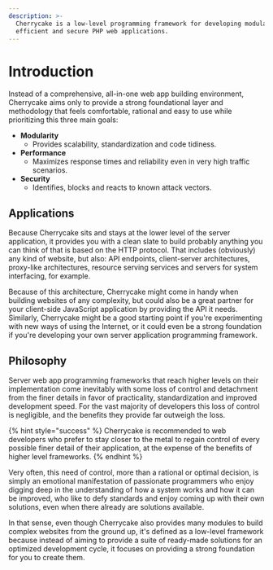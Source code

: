 ```yaml
---
description: >-
  Cherrycake is a low-level programming framework for developing modular,
  efficient and secure PHP web applications.
---
```


# Introduction

Instead of a comprehensive, all-in-one web app building environment, Cherrycake aims only to provide a strong foundational layer and methodology that feels comfortable, rational and easy to use while prioritizing this three main goals:

* **Modularity**
  * Provides scalability, standardization and code tidiness.
* **Performance**
  * Maximizes response times and reliability even in very high traffic scenarios.
* **Security**
  * Identifies, blocks and reacts to known attack vectors.

## Applications

Because Cherrycake sits and stays at the lower level of the server application, it provides you with a clean slate to build probably anything you can think of that is based on the HTTP protocol. That includes \(obviously\) any kind of website, but also: API endpoints, client-server architectures, proxy-like architectures, resource serving services and servers for system interfacing, for example.

Because of this architecture, Cherrycake might come in handy when building websites of any complexity, but could also be a great partner for your client-side JavaScript application by providing the API it needs. Similarly, Cherrycake might be a good starting point if you're experimenting with new ways of using the Internet, or it could even be a strong foundation if you're developing your own server application programming framework.

## Philosophy

Server web app programming frameworks that reach higher levels on their implementation come inevitably with some loss of control and detachment from the finer details in favor of practicality, standardization and improved development speed. For the vast majority of developers this loss of control is negligible, and the benefits they provide far outweigh the loss.

{% hint style="success" %}
Cherrycake is recommended to web developers who prefer to stay closer to the metal to regain control of every possible finer detail of their application, at the expense of the benefits of higher level frameworks.
{% endhint %}

Very often, this need of control, more than a rational or optimal decision, is simply an emotional manifestation of passionate programmers who enjoy digging deep in the understanding of how a system works and how it can be improved, who like to defy standards and enjoy coming up with their own solutions, even when there already are solutions available.

In that sense, even though Cherrycake also provides many modules to build complex websites from the ground up, it's defined as a low-level framework because instead of aiming to provide a suite of ready-made solutions for an optimized development cycle, it focuses on providing a strong foundation for you to create them.


